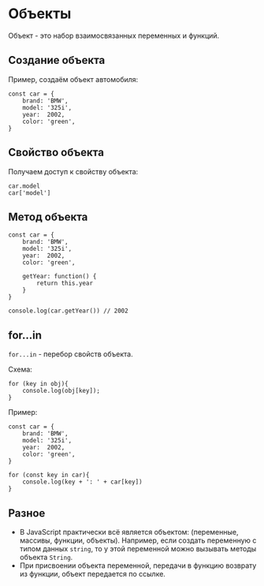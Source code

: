 # Объекты
Объект - это набор взаимосвязанных переменных и функций.


## Создание объекта
Пример, создаём объект автомобиля:

    const car = {
        brand: 'BMW',
        model: '325i',
        year:  2002,
        color: 'green',
    }

## Свойство объекта
Получаем доступ к свойству объекта:

    car.model
    car['model']

## Метод объекта

    const car = {
        brand: 'BMW',
        model: '325i',
        year:  2002,
        color: 'green',

        getYear: function() {
            return this.year        
        }
    }

    console.log(car.getYear()) // 2002

## for...in
`for...in` - перебор свойств объекта.

Схема:

    for (key in obj){
        console.log(obj[key]);
    }

Пример:

    const car = {
        brand: 'BMW',
        model: '325i',
        year:  2002,
        color: 'green',
    }
    
    for (const key in car){
        console.log(key + ': ' + car[key])
    }

## Разное
* В JavaScript практически всё является объектом: (переменные, массивы, функции, объекты). Например, если создать переменную с типом данных `string`, то у этой переменной можно вызывать методы объекта `String`.
* При присвоении объекта переменной, передачи в функцию возврату из функции, объект передается по ссылке.
